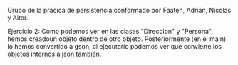 Grupo de la prácica de persistencia conformado por Faateh, Adrián, Nicolas y Aitor.


Ejercicio 2:
Como podemos ver en las clases "Direccion" y "Persona", hemos creadoun objeto dentro de otro objeto. Posteriormente (en el main) lo hemos convertido a gson, al ejecutarlo podemos ver que convierte los objetos internos a json también.